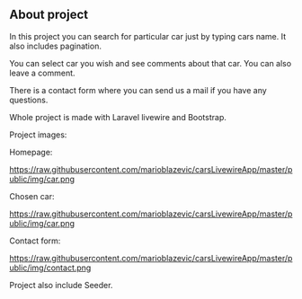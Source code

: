 ## About project

In this project you can search for particular car just by typing cars name. It also includes pagination.

You can select car you wish and see comments about that car. You can also leave a comment.

There is a contact form where you can send us a mail if you have any questions.

Whole project is made with Laravel livewire and Bootstrap.

Project images:

Homepage: 

https://raw.githubusercontent.com/marioblazevic/carsLivewireApp/master/public/img/car.png

Chosen car:

https://raw.githubusercontent.com/marioblazevic/carsLivewireApp/master/public/img/car.png

Contact form:

https://raw.githubusercontent.com/marioblazevic/carsLivewireApp/master/public/img/contact.png

Project also include Seeder.
